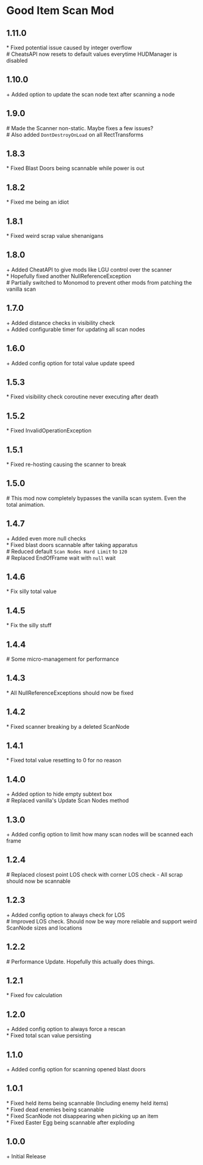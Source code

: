 # Good Item Scan Mod

## 1.11.0

\* Fixed potential issue caused by integer overflow<br>
\# CheatsAPI now resets to default values everytime HUDManager is disabled<br>

## 1.10.0

\+ Added option to update the scan node text after scanning a node<br>

## 1.9.0

\# Made the Scanner non-static. Maybe fixes a few issues?<br>
\# Also added `DontDestroyOnLoad` on all RectTransforms<br>

## 1.8.3

\* Fixed Blast Doors being scannable while power is out<br>

## 1.8.2

\* Fixed me being an idiot<br>

## 1.8.1

\* Fixed weird scrap value shenanigans<br>

## 1.8.0

\+ Added CheatAPI to give mods like LGU control over the scanner<br>
\* Hopefully fixed another NullReferenceException<br>
\# Partially switched to Monomod to prevent other mods from patching the vanilla scan<br>

## 1.7.0

\+ Added distance checks in visibility check<br>
\+ Added configurable timer for updating all scan nodes<br>

## 1.6.0

\+ Added config option for total value update speed<br>

## 1.5.3

\* Fixed visibility check coroutine never executing after death<br>

## 1.5.2

\* Fixed InvalidOperationException<br>

## 1.5.1

\* Fixed re-hosting causing the scanner to break<br>

## 1.5.0

\# This mod now completely bypasses the vanilla scan system. Even the total animation.<br>

## 1.4.7

\+ Added even more null checks<br>
\* Fixed blast doors scannable after taking apparatus<br>
\# Reduced default `Scan Nodes Hard Limit` to `120`<br>
\# Replaced EndOfFrame wait with `null` wait<br>

## 1.4.6

\* Fix silly total value<br>

## 1.4.5

\* Fix the silly stuff<br>

## 1.4.4

\# Some micro-management for performance<br>

## 1.4.3

\* All NullReferenceExceptions should now be fixed<br>

## 1.4.2

\* Fixed scanner breaking by a deleted ScanNode<br>

## 1.4.1

\* Fixed total value resetting to 0 for no reason<br>

## 1.4.0

\+ Added option to hide empty subtext box<br>
\# Replaced vanilla's Update Scan Nodes method<br>

## 1.3.0

\+ Added config option to limit how many scan nodes will be scanned each frame<br>

## 1.2.4

\# Replaced closest point LOS check with corner LOS check - All scrap should now be scannable<br>

## 1.2.3

\+ Added config option to always check for LOS<br>
\# Improved LOS check. Should now be way more reliable and support weird ScanNode sizes and locations<br>

## 1.2.2

\# Performance Update. Hopefully this actually does things.<br>

## 1.2.1

\* Fixed fov calculation<br>

## 1.2.0

\+ Added config option to always force a rescan<br>
\* Fixed total scan value persisting<br>

## 1.1.0

\+ Added config option for scanning opened blast doors<br>

## 1.0.1

\* Fixed held items being scannable (Including enemy held items)<br>
\* Fixed dead enemies being scannable<br>
\* Fixed ScanNode not disappearing when picking up an item<br>
\* Fixed Easter Egg being scannable after exploding<br>

## 1.0.0

\+ Initial Release<br>